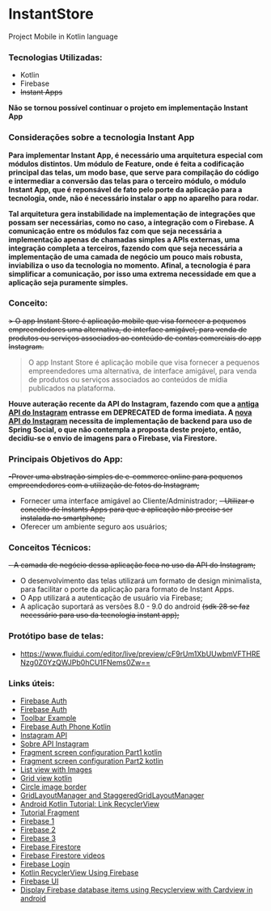 # InstantStore
Project Mobile in Kotlin language

### Tecnologias Utilizadas: 
- Kotlin
- Firebase
- ~~Instant Apps~~

**Não se tornou possível continuar o projeto em implementação Instant App**

### Considerações sobre a tecnologia Instant App
**Para implementar Instant App, é necessário uma arquitetura especial com módulos distintos. Um módulo de Feature, onde é feita a codificação principal das telas, um modo base, que serve para compilação do código e intermediar a conversão das telas para o terceiro módulo, o módulo Instant App, que é reponsável de fato pelo porte da aplicação para a tecnologia, onde, não é necessário instalar o app no aparelho para rodar.**

**Tal arquitetura gera instabilidade na implementação de integrações que possam ser necessárias, como no caso, a integração com o Firebase. A comunicação entre os módulos faz com que seja necessária a implementação apenas de chamadas simples a APIs externas, uma integração completa a terceiros, fazendo com que seja necessária a implementação de uma camada de negócio um pouco mais robusta, inviabiliza o uso da tecnologia no momento. Afinal, a tecnologia é para simplificar a comunicação, por isso uma extrema necessidade em que a aplicação seja puramente simples.**

### Conceito:
 ~~> O app Instant Store é aplicação mobile que visa fornecer a pequenos empreendedores uma alternativa, de interface amigável, para venda de produtos ou serviços associados ao conteúdo de contas comerciais do app Instagram.~~
 > O app Instant Store é aplicação mobile que visa fornecer a pequenos empreendedores uma alternativa, de interface amigável, para venda de produtos ou serviços associados ao conteúdos de mídia publicados na plataforma.
 
 **Houve auteração recente da API do Instagram, fazendo com que a [antiga API do Instagram](https://www.instagram.com/developer/) entrasse em DEPRECATED de forma imediata. A [nova API do Instagram](https://developers.facebook.com/docs/instagram-api/) necessita de implementação de backend para uso de Spring Social, o que não contempla a proposta deste projeto, então, decidiu-se o envio de imagens para o Firebase, via Firestore.**
  
### Principais Objetivos do App:
~~-Prover uma abstração simples de e-commerce online para pequenos empreendedores com a utilização de fotos do Instagram;~~
- Fornecer uma interface amigável ao Cliente/Administrador;
~~- Utilizar o conceito de Instants Apps para que a aplicação não precise ser instalada no smartphone;~~
- Oferecer um ambiente seguro aos usuários;

### Conceitos Técnicos:
~~- A camada de negócio dessa aplicação foca no uso da API do Instagram;~~
- O desenvolvimento das telas utilizará um formato de design minimalista, para facilitar o porte da aplicação para formato de Instant Apps.
- O App utilizará a autenticação de usuário via Firebase;
- A aplicação suportará as versões 8.0 - 9.0 do android ~~(sdk 28 se faz necessário para uso da tecnologia instant app);~~

### Protótipo base de telas:
- https://www.fluidui.com/editor/live/preview/cF9rUm1XbUUwbmVFTHRENzg0Z0YzQWJPb0hCU1FNems0Zw==

### Links úteis:
 - [Firebase Auth](http://www.appsdeveloperblog.com/firebase-authentication-example-kotlin/)
 - [Firebase Auth](https://medium.com/@paul.allies/kotlin-for-android-firebase-auth-275a262d825e)
 - [Toolbar Example](https://android--code.blogspot.com/2018/02/android-kotlin-toolbar-example.html)
 - [Firebase Auth Phone Kotlin](https://www.youtube.com/watch?v=4YM1n0zQ17I)
 - [Instagram API](https://www.instagram.com/developer/endpoints/users/)
 - [Sobre API Instagram](https://stackoverflow.com/questions/10881511/instagram-api-how-to-get-all-user-media)
 - [Fragment screen configuration Part1 kotlin](https://www.youtube.com/watch?v=mAFXFRiJbxw)
 - [Fragment screen configuration Part2 kotlin](https://www.youtube.com/watch?v=6Vpo9I3RcsI)
 - [List view with Images](https://www.youtube.com/watch?v=Ez5l8H-rkUQ)
 - [Grid view kotlin](https://grokonez.com/android/kotlin-gridview-example-show-list-of-items-on-grid-android)
 - [Circle image border](https://github.com/hdodenhof/CircleImageView)
 - [GridLayoutManager and StaggeredGridLayoutManager](https://www.android4dev.com/how-to-use-recyclerview-with-staggeredgridlayoutmanager-android-kotlin/)
 - [Android Kotlin Tutorial: Link RecyclerView](https://www.youtube.com/watch?v=HXz6618Zzn8&list=PLlxmoA0rQ-Lw5k_QCqVl3rsoJOnb_00UV&index=16)
 - [Tutorial Fragment](https://www.raywenderlich.com/361-android-fragments-tutorial-an-introduction-with-kotlin)
 - [Firebase 1](https://firebase.google.com/docs/auth/android/google-signin)
 - [Firebase 2](https://medium.com/@myric.september/authenticate-using-google-sign-in-kotlin-firebase-4490f71d9e44)
 - [Firebase 3](https://www.youtube.com/watch?v=i18IGN3MAbw)
 - [Firebase Firestore](https://grokonez.com/android/kotlin-firestore-example-crud-operations-with-recyclerview-android)
 - [Firebase Firestore videos](https://www.letsbuildthatapp.com/course_video?id=3512)
 - [Firebase Login](https://grokonez.com/android/kotlin-firebase-authentication-how-to-sign-up-sign-in-sign-out-verify-email-android)
 - [Kotlin RecyclerView Using Firebase](https://www.youtube.com/watch?v=5tgL0ujXeFk)
 - [Firebase UI](https://github.com/firebase/FirebaseUI-Android/tree/master/firestore)
 - [Display Firebase database items using Recyclerview with Cardview in android](https://www.mytrendin.com/display-firebase-database-items-recyclerview-cardview/)
  
 
 
